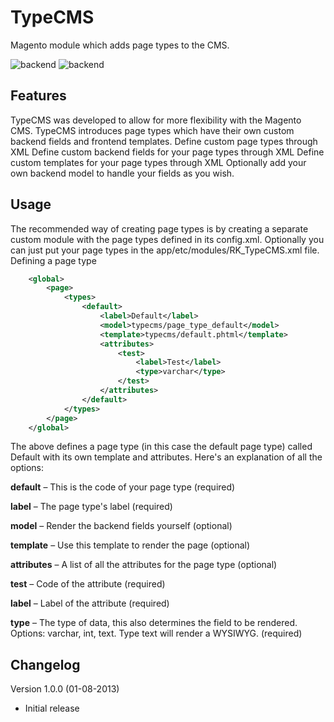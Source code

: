 TypeCMS
=======

Magento module which adds page types to the CMS.

![backend](http://i.imgur.com/OC4X7Ip.png)
![backend](http://i.imgur.com/qGhHK0C.png)

Features
---
TypeCMS was developed to allow for more flexibility with the Magento CMS. TypeCMS introduces page types which have their own custom backend fields and frontend templates.
Define custom page types through XML
Define custom backend fields for your page types through XML
Define custom templates for your page types through XML
Optionally add your own backend model to handle your fields as you wish.

Usage
---
The recommended way of creating page types is by creating a separate custom module with the page types defined in its config.xml. Optionally you can just put your page types in the app/etc/modules/RK_TypeCMS.xml file.
Defining a page type
```xml
    <global>
        <page>
            <types>
                <default>
                    <label>Default</label>
                    <model>typecms/page_type_default</model>
                    <template>typecms/default.phtml</template>
                    <attributes>
                        <test>
                            <label>Test</label>
                            <type>varchar</type>
                        </test>
                    </attributes>
                </default>
            </types>
        </page>
    </global>
```

The above defines a page type (in this case the default page type) called Default with its own template and attributes. Here's an explanation of all the options:

**default** – This is the code of your page type (required)

**label** – The page type's label (required)

**model** – Render the backend fields yourself (optional)

**template** – Use this template to render the page (optional)

**attributes** – A list of all the attributes for the page type (optional)

**test** – Code of the attribute (required)

**label** – Label of the attribute (required)

**type** – The type of data, this also determines the field to be rendered. Options: varchar, int, text. Type text will render a WYSIWYG. (required)

Changelog
---
Version 1.0.0 (01-08-2013)
- Initial release
